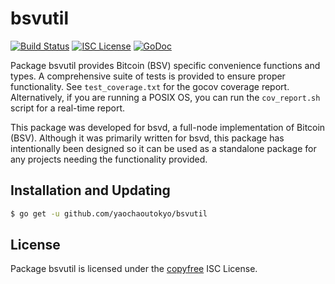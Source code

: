 bsvutil
=======

[![Build Status](https://travis-ci.org/yaochaoutokyo/bsvutil.svg?branch=master)](https://travis-ci.org/yaochaoutokyo/bsvutil)
[![ISC License](http://img.shields.io/badge/license-ISC-blue.svg)](http://copyfree.org)
[![GoDoc](http://img.shields.io/badge/godoc-reference-blue.svg)](http://godoc.org/github.com/yaochaoutokyo/bsvutil)

Package bsvutil provides Bitcoin (BSV) specific convenience functions and types.
A comprehensive suite of tests is provided to ensure proper functionality.  See
`test_coverage.txt` for the gocov coverage report.  Alternatively, if you are
running a POSIX OS, you can run the `cov_report.sh` script for a real-time
report.

This package was developed for bsvd, a full-node implementation of
Bitcoin (BSV). Although it was primarily written for bsvd, this package has intentionally been designed so it
can be used as a standalone package for any projects needing the functionality
provided.

## Installation and Updating

```bash
$ go get -u github.com/yaochaoutokyo/bsvutil
```

## License

Package bsvutil is licensed under the [copyfree](http://copyfree.org) ISC
License.
